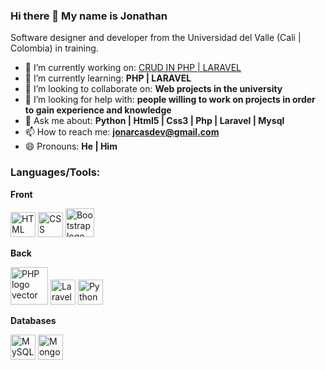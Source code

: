 ### Hi there 👋 My name is Jonathan
Software designer and developer from the Universidad del Valle (Cali | Colombia) in training.

- 🔭 I’m currently working on: <a href="https://github.com/JonarcasDev/CRUD">CRUD IN PHP | LARAVEL</a>
- 🌱 I’m currently learning: <strong> PHP | LARAVEL </strong>
- 👯 I’m looking to collaborate on: <strong> Web projects in the university </strong>
- 🤔 I’m looking for help with: <strong> people willing to work on projects in order to gain experience and knowledge </strong>
- 💬 Ask me about: <strong> Python | Html5 | Css3 | Php | Laravel | Mysql </strong>
- 📫 How to reach me: <strong> jonarcasdev@gmail.com </strong>
- 😄 Pronouns: <strong> He | Him</strong>

### Languages/Tools:
<strong> Front</strong>
<p><img class="larger" src="https://cdn.worldvectorlogo.com/logos/html-1.svg" width=40px alt="HTML logo vector">
<img class="larger" src="https://cdn.worldvectorlogo.com/logos/css-3.svg" width=40px alt="CSS logo vector">
<img class="larger" src="https://cdn.worldvectorlogo.com/logos/bootstrap-4.svg" width=46px alt="Bootstrap logo vector">
  
<strong> Back</strong>
<p><img class="larger" src="https://cdn.worldvectorlogo.com/logos/php-1.svg" width=60px alt="PHP logo vector">
<img class="larger" src="https://cdn.worldvectorlogo.com/logos/laravel-2.svg" width=40px alt="Laravel logo vector">
<img class="larger" src="https://cdn.worldvectorlogo.com/logos/python-5.svg" width=40px alt="Python logo vector">
  
<strong> Databases</strong>
<p><img class="larger" src="https://cdn.worldvectorlogo.com/logos/mysql-6.svg" width=40px  alt="MySQL logo vector">
<img class="larger" src="https://cdn.worldvectorlogo.com/logos/mongodb-icon-1.svg" width=40px  alt="MongoDB Icon logo vector">
  



